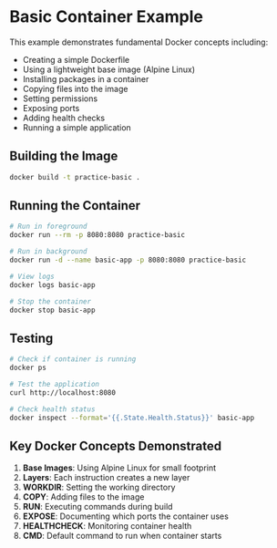 # Basic Container Example

This example demonstrates fundamental Docker concepts including:

- Creating a simple Dockerfile
- Using a lightweight base image (Alpine Linux)
- Installing packages in a container
- Copying files into the image
- Setting permissions
- Exposing ports
- Adding health checks
- Running a simple application

## Building the Image

```bash
docker build -t practice-basic .
```

## Running the Container

```bash
# Run in foreground
docker run --rm -p 8080:8080 practice-basic

# Run in background
docker run -d --name basic-app -p 8080:8080 practice-basic

# View logs
docker logs basic-app

# Stop the container
docker stop basic-app
```

## Testing

```bash
# Check if container is running
docker ps

# Test the application
curl http://localhost:8080

# Check health status
docker inspect --format='{{.State.Health.Status}}' basic-app
```

## Key Docker Concepts Demonstrated

1. **Base Images**: Using Alpine Linux for small footprint
2. **Layers**: Each instruction creates a new layer
3. **WORKDIR**: Setting the working directory
4. **COPY**: Adding files to the image
5. **RUN**: Executing commands during build
6. **EXPOSE**: Documenting which ports the container uses
7. **HEALTHCHECK**: Monitoring container health
8. **CMD**: Default command to run when container starts
